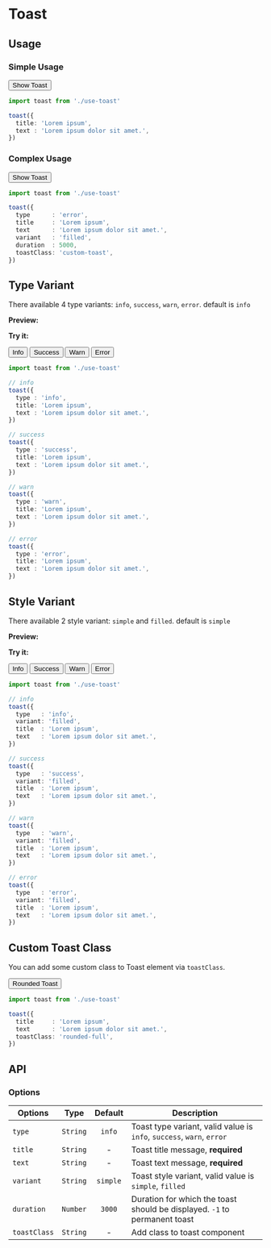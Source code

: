 <script setup>
  import Button from '../button/Button.vue'
  import Toast from './Toast.vue'
  import toast from './use-toast'
</script>

# Toast

## Usage

### Simple Usage

<div class="flex mt-3">
  <Button @click="toast({
    title: 'Lorem ipsum',
    text : 'Lorem ipsum dolor sit amet.',
  })">
    Show Toast
  </Button>
</div>

```ts
import toast from './use-toast'

toast({
  title: 'Lorem ipsum',
  text : 'Lorem ipsum dolor sit amet.',
})
```

### Complex Usage

<div class="flex mt-3">
  <Button @click="toast({
    type      : 'error',
    title     : 'Lorem ipsum',
    text      : 'Lorem ipsum dolor sit amet.',
    variant   : 'filled',
    duration  : 5000,
    toastClass: 'custom-toast',
  })">
    Show Toast
  </Button>
</div>

```ts
import toast from './use-toast'

toast({
  type      : 'error',
  title     : 'Lorem ipsum',
  text      : 'Lorem ipsum dolor sit amet.',
  variant   : 'filled',
  duration  : 5000,
  toastClass: 'custom-toast',
})
```

## Type Variant

There available 4 type variants: `info`, `success`, `warn`, `error`. default is `info`

**Preview:**

<div class="flex flex-col gap-3">
  <Toast type="info" title="Lorem ipsum" text="Lorem ipsum dolor sit amet." />
  <Toast type="success" title="Lorem ipsum" text="Lorem ipsum dolor sit amet." />
  <Toast type="warn" title="Lorem ipsum" text="Lorem ipsum dolor sit amet." />
  <Toast type="error" title="Lorem ipsum" text="Lorem ipsum dolor sit amet." />
</div>

**Try it:**

<div class="flex gap-3 mt-3">
  <Button color="primary" @click="toast({
    type : 'info',
    title: 'Lorem ipsum',
    text : 'Lorem ipsum dolor sit amet.',
  })">
    Info
  </Button>
  <Button color="success" @click="toast({
    type : 'success',
    title: 'Lorem ipsum',
    text : 'Lorem ipsum dolor sit amet.',
  })">
    Success
  </Button>
  <Button color="warning" @click="toast({
    type : 'warn',
    title: 'Lorem ipsum',
    text : 'Lorem ipsum dolor sit amet.',
  })">
    Warn
  </Button>
  <Button color="danger" @click="toast({
    type : 'error',
    title: 'Lorem ipsum',
    text : 'Lorem ipsum dolor sit amet.',
  })">
    Error
  </Button>
</div>

```ts
import toast from './use-toast'

// info
toast({
  type : 'info',
  title: 'Lorem ipsum',
  text : 'Lorem ipsum dolor sit amet.',
})

// success
toast({
  type : 'success',
  title: 'Lorem ipsum',
  text : 'Lorem ipsum dolor sit amet.',
})

// warn
toast({
  type : 'warn',
  title: 'Lorem ipsum',
  text : 'Lorem ipsum dolor sit amet.',
})

// error
toast({
  type : 'error',
  title: 'Lorem ipsum',
  text : 'Lorem ipsum dolor sit amet.',
})
```

## Style Variant

There available 2 style variant: `simple` and `filled`. default is `simple`

**Preview:**

<div class="flex flex-col gap-3">
  <Toast variant="filled" type="info" title="Lorem ipsum" text="Lorem ipsum dolor sit amet." />
  <Toast variant="filled" type="success" title="Lorem ipsum" text="Lorem ipsum dolor sit amet." />
  <Toast variant="filled" type="warn" title="Lorem ipsum" text="Lorem ipsum dolor sit amet." />
  <Toast variant="filled" type="error" title="Lorem ipsum" text="Lorem ipsum dolor sit amet." />
</div>

**Try it:**

<div class="flex gap-3 mt-3">
  <Button type="" color="primary" @click="toast({
    type   : 'info',
    variant: 'filled',
    title  : 'Lorem ipsum',
    text   : 'Lorem ipsum dolor sit amet.',
  })">
    Info
  </Button>
  <Button type="" color="success" @click="toast({
    type   : 'success',
    variant: 'filled',
    title  : 'Lorem ipsum',
    text   : 'Lorem ipsum dolor sit amet.',
  })">
    Success
  </Button>
  <Button type="" color="warning" @click="toast({
    type   : 'warn',
    variant: 'filled',
    title  : 'Lorem ipsum',
    text   : 'Lorem ipsum dolor sit amet.',
  })">
    Warn
  </Button>
  <Button type="" color="danger" @click="toast({
    type   : 'error',
    variant: 'filled',
    title  : 'Lorem ipsum',
    text   : 'Lorem ipsum dolor sit amet.',
  })">
    Error
  </Button>
</div>

```ts
import toast from './use-toast'

// info
toast({
  type   : 'info',
  variant: 'filled',
  title  : 'Lorem ipsum',
  text   : 'Lorem ipsum dolor sit amet.',
})

// success
toast({
  type   : 'success',
  variant: 'filled',
  title  : 'Lorem ipsum',
  text   : 'Lorem ipsum dolor sit amet.',
})

// warn
toast({
  type   : 'warn',
  variant: 'filled',
  title  : 'Lorem ipsum',
  text   : 'Lorem ipsum dolor sit amet.',
})

// error
toast({
  type   : 'error',
  variant: 'filled',
  title  : 'Lorem ipsum',
  text   : 'Lorem ipsum dolor sit amet.',
})
```

## Custom Toast Class

You can add some custom class to Toast element via `toastClass`.

<div class="flex gap-3 mt-3">
  <Button type="" color="primary" @click="toast({
    title     : 'Lorem ipsum',
    text      : 'Lorem ipsum dolor sit amet.',
    toastClass: 'rounded-full',
  })">
    Rounded Toast
  </Button>
</div>

```ts
import toast from './use-toast'

toast({
  title     : 'Lorem ipsum',
  text      : 'Lorem ipsum dolor sit amet.',
  toastClass: 'rounded-full',
})
```

## API

### Options

| Options      |   Type   | Default  | Description                                                               |
|--------------|:--------:|:--------:|---------------------------------------------------------------------------|
| `type`       | `String` |  `info`  | Toast type variant, valid value is `info`, `success`, `warn`, `error`     |
| `title`      | `String` |    -     | Toast title message, **required**                                         |
| `text`       | `String` |    -     | Toast text message, **required**                                          |
| `variant`    | `String` | `simple` | Toast style variant, valid value is `simple`, `filled`                    |
| `duration`   | `Number` |  `3000`  | Duration for which the toast should be displayed. `-1` to permanent toast |
| `toastClass` | `String` |    -     | Add class to toast component                                              |
